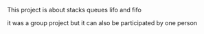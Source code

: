 This project is about stacks queues lifo and fifo

it was a group project but it can also be participated by one person
